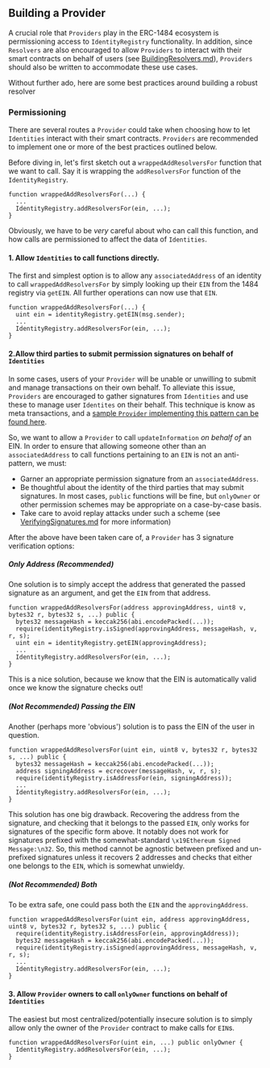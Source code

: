 ## Building a Provider

A crucial role that `Providers` play in the ERC-1484 ecosystem is permissioning access to `IdentityRegistry` functionality. In addition, since `Resolvers` are also encouraged to allow `Providers` to interact with their smart contracts on behalf of users (see [BuildingResolvers.md](./BuildingResolvers.md)), `Providers` should also be written to accommodate these use cases.

Without further ado, here are some best practices around building a robust resolver

### Permissioning
There are several routes a `Provider` could take when choosing how to let `Identities` interact with their smart contracts. `Providers` are recommended to implement one or more of the best practices outlined below.

Before diving in, let's first sketch out a `wrappedAddResolversFor` function that we want to call. Say it is wrapping the `addResolversFor` function of the `IdentityRegistry`.

```solidity
function wrappedAddResolversFor(...) {
  ...
  IdentityRegistry.addResolversFor(ein, ...);
}
```

Obviously, we have to be _very_ careful about who can call this function, and how calls are permissioned to affect the data of `Identities`.

#### 1. Allow `Identities` to call functions directly.
The first and simplest option is to allow any `associatedAddress` of an identity to call `wrappedAddResolversFor` by simply looking up their `EIN` from the 1484 registry via `getEIN`. All further operations can now use that `EIN`.

```solidity
function wrappedAddResolversFor(...) {
  uint ein = identityRegistry.getEIN(msg.sender);
  ...
  IdentityRegistry.addResolversFor(ein, ...);
}
```

#### 2.Allow third parties to submit permission signatures on behalf of `Identities`
In some cases, users of your `Provider` will be unable or unwilling to submit and manage transactions on their own behalf. To alleviate this issue, `Providers` are encouraged to gather signatures from `Identities` and use these to manage user `Identites` on their behalf. This technique is know as meta transactions, and a [sample `Provider` implementing this pattern can be found here](../contracts/examples/Providers/MetaTransactions).

So, we want to allow a `Provider` to call `updateInformation` _on behalf of_ an EIN. In order to ensure that allowing someone other than an `associatedAddress` to call functions pertaining to an `EIN` is not an anti-pattern, we must:

- Garner an appropriate permission signature from an `associatedAddress`.
- Be thoughtful about the identity of the third parties that may submit signatures. In most cases, `public` functions will be fine, but `onlyOwner` or other permission schemes may be appropriate on a case-by-case basis.
- Take care to avoid replay attacks under such a scheme (see [VerifyingSignatures.md](./VerifyingSignatures.md) for more information)

After the above have been taken care of, a `Provider` has 3 signature verification options:

##### Only Address (*Recommended*)
One solution is to simply accept the address that generated the passed signature as an argument, and get the `EIN` from that address.

```solidity
function wrappedAddResolversFor(address approvingAddress, uint8 v, bytes32 r, bytes32 s, ...) public {
  bytes32 messageHash = keccak256(abi.encodePacked(...));
  require(identityRegistry.isSigned(approvingAddress, messageHash, v, r, s);
  uint ein = identityRegistry.getEIN(approvingAddress);
  ...
  IdentityRegistry.addResolversFor(ein, ...);
}
```

This is a nice solution, because we know that the EIN is automatically valid once we know the signature checks out!

##### (**Not Recommended**) Passing the EIN
Another (perhaps more 'obvious') solution is to pass the EIN of the user in question.

```solidity
function wrappedAddResolversFor(uint ein, uint8 v, bytes32 r, bytes32 s, ...) public {
  bytes32 messageHash = keccak256(abi.encodePacked(...));
  address signingAddress = ecrecover(messageHash, v, r, s);
  require(identityRegistry.isAddressFor(ein, signingAddress));
  ...
  IdentityRegistry.addResolversFor(ein, ...);
}
```

This solution has one big drawback. Recovering the address from the signature, and checking that it belongs to the passed `EIN`, only works for signatures of the specific form above. It notably does not work for signatures prefixed with the somewhat-standard `\x19Ethereum Signed Message:\n32`. So, this method cannot be agnostic between prefixed and un-prefixed signatures unless it recovers 2 addresses and checks that either one belongs to the `EIN`, which is somewhat unwieldy.

##### (**Not Recommended**) Both
To be extra safe, one could pass both the `EIN` and the `approvingAddress`.

```solidity
function wrappedAddResolversFor(uint ein, address approvingAddress, uint8 v, bytes32 r, bytes32 s, ...) public {
  require(identityRegistry.isAddressFor(ein, approvingAddress));
  bytes32 messageHash = keccak256(abi.encodePacked(...));
  require(identityRegistry.isSigned(approvingAddress, messageHash, v, r, s);
  ...
  IdentityRegistry.addResolversFor(ein, ...);
}
```


#### 3. Allow `Provider` owners to call `onlyOwner` functions on behalf of `Identities`
The easiest but most centralized/potentially insecure solution is to simply allow only the owner of the `Provider` contract to make calls for `EIN`s.

```solidity
function wrappedAddResolversFor(uint ein, ...) public onlyOwner {
  IdentityRegistry.addResolversFor(ein, ...);
}
```
